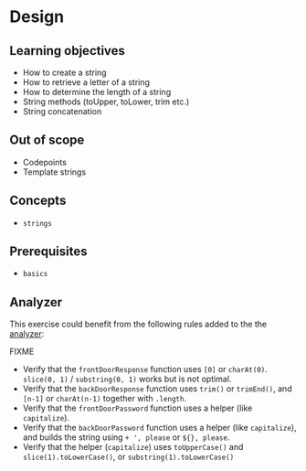 # Design

## Learning objectives

- How to create a string
- How to retrieve a letter of a string
- How to determine the length of a string
- String methods (toUpper, toLower, trim etc.)
- String concatenation

## Out of scope

- Codepoints
- Template strings

## Concepts

- `strings`

## Prerequisites

- `basics`

## Analyzer

This exercise could benefit from the following rules added to the the [analyzer][analyzer]:

FIXME

- Verify that the `frontDoorResponse` function uses `[0]` or `charAt(0)`. `slice(0, 1)` / `substring(0, 1)` works but is not optimal.
- Verify that the `backDoorResponse` function uses `trim()` or `trimEnd()`, and `[n-1]` or `charAt(n-1)` together with `.length`.
- Verify that the `frontDoorPassword` function uses a helper (like `capitalize`).
- Verify that the `backDoorPassword` function uses a helper (like `capitalize`), and builds the string using `+ ', please` or `${}, please`.
- Verify that the helper (`capitalize`) uses `toUpperCase()` and `slice(1).toLowerCase()`, or `substring(1).toLowerCase()`

[analyzer]: https://github.com/exercism/javascript-analyzer
